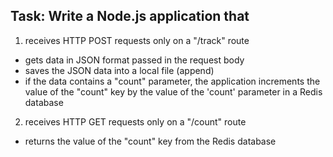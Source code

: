 ## Task: Write a Node.js application that

1. receives HTTP POST requests only on a "/track" route
  * gets data in JSON format passed in the request body
  * saves the JSON data into a local file (append)
  * if the data contains a "count" parameter, the application increments the value of the "count" key by the value of the 'count' parameter in a Redis database

2. receives HTTP GET requests only on a "/count" route
  * returns the value of the "count" key from the Redis database
